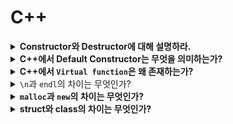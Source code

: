 # C++




<details>
<summary><strong>Constructor와 Destructor에 대해 설명하라.</strong></summary>
  <hr>

  **생성자**: 객체가 생성될 때 실행되는 함수, 객체의 초기화가 목적

  **소멸자**: 객체의 사용이 끝나고 메모리에 반환될때 실행되는 함수

  <hr>
</details>




<details>
<summary><strong>C++에서 Default Constructor는 무엇을 의미하는가?</strong></summary>
<hr>

   클래스에는 생성자가 반드시 있어야 한다.

   사용자가 생성자를 따로 생성하지 않으면 컴파일러가 기본 생성자를 자동으로 생성해준다.

<hr>
</details>




<details>
   <summary><strong>C++에서 <code>Virtual function</code>은 왜 존재하는가?</strong></summary>
   <hr>

   오버라이딩을 기대하는 함수에 쓴다.

   virtual을 쓰면 런타임에 함수가 매핑이 되는 동적바인딩이 수행된다.
  C++에서 자식 클래스에서 재정의(오버라이딩)할 것으로 기대하는 멤버 함수를 의미함

멤버 함수 앞에 virtual 키워드를 사용하여 선언함 → 실행시간에 함수의 다형성을 구현할 때 사용



   <hr>
</details>




<details>
  <summary><code>\n</code>과 <code>endl</code>의 차이는 무엇인가?</summary>
  <hr>
  \n과 endl 모두 출력할 때 개행(줄 띄움)을 위해 사용한다.
둘의 차이는 endl은 출력 버퍼를 비워주는 과정(flush)이 들어가 있어서 \n보다 느리다.
버퍼는 입출력을 프로그램에 바로 전달하지 않고 임시 메모리 공간에 저장한 후 한번에 전송하는 역할을 한다. 
버퍼를 즉시 비우고 싶다면 endl을 그렇지 않다면 \n을 사용한다.
하지만 구현체(ex printf, println, cout 등등의 출력 함수)에 따라서 "\n"도 버퍼를 비우도록 처리하는 경우도 있다고 한다.
  <hr>
</details>




<details>
   <summary><strong><code>malloc</code>과 <code>new</code>의 차이는 무엇인가?</strong></summary>
   <hr>

   malloc은 함수이다. 함수 내에서 메모리를 할당한다.

   new는 연산자이다. 생성자를 호출하면서 메모리를 할당한다.

   <hr>
</details>




<details>
   <summary><strong>struct와 class의 차이는 무엇인가?</strong></summary>
   <hr>

   둘 다 데이터를 담는 그릇이다.

   struct : 기본 접근 제어자 public

   class : 기본 접근 제어자 private

   <hr>
</details>
